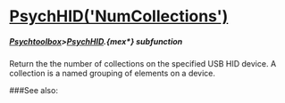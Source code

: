 # [PsychHID('NumCollections')](PsychHID-NumCollections) 
##### [Psychtoolbox](Pyschtoolbox)>[PsychHID](PsychHID).{mex*} subfunction


Return the the number of collections on the specified USB HID device.  A  
collection is a named grouping of elements on a device.  


###See also:

